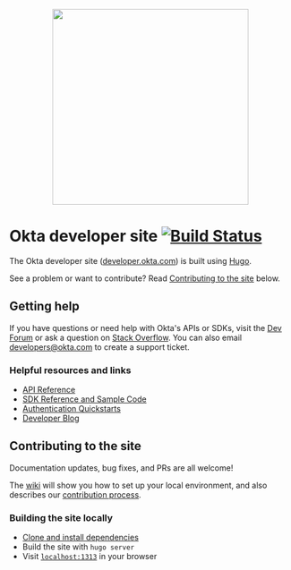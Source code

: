 <p align="center">
<img src="https://devforum.okta.com/uploads/oktadev/original/1X/bf54a16b5fda189e4ad2706fb57cbb7a1e5b8deb.png" href='https://devforum.okta.com/' width="350px"/>
</p>

# Okta developer site [![Build Status](https://travis-ci.org/okta/okta.github.io.svg?branch=source)](https://travis-ci.org/okta/okta.github.io)

The Okta developer site ([developer.okta.com](https://developer.okta.com)) is built using [Hugo](https://gohugo.io/).

See a problem or want to contribute? Read [Contributing to the site](#contributing-to-the-site) below.

## Getting help

If you have questions or need help with Okta's APIs or SDKs, visit the [Dev Forum](https://devforum.okta.com/) or ask a question on [Stack Overflow](https://stackoverflow.com/questions/tagged/okta). You can also email developers@okta.com to create a support ticket.

### Helpful resources and links
- [API Reference](https://developer.okta.com/docs/api/resources/)
- [SDK Reference and Sample Code](https://developer.okta.com/documentation/)
- [Authentication Quickstarts](https://developer.okta.com/quickstart/)
- [Developer Blog](https://developer.okta.com/blog/)

## Contributing to the site

Documentation updates, bug fixes, and PRs are all welcome!

The [wiki](https://github.com/okta/okta.github.io/wiki) will show you how to set up your local environment, and also describes our [contribution process](https://github.com/okta/okta.github.io/wiki/Contributing-to-the-Site#you-are-making-a-non-blog-change).

### Building the site locally
- [Clone and install dependencies](https://github.com/okta/okta.github.io/wiki/Setting-Up-Your-Environment)
- Build the site with `hugo server`
- Visit [`localhost:1313`](http://localhost:1313) in your browser
